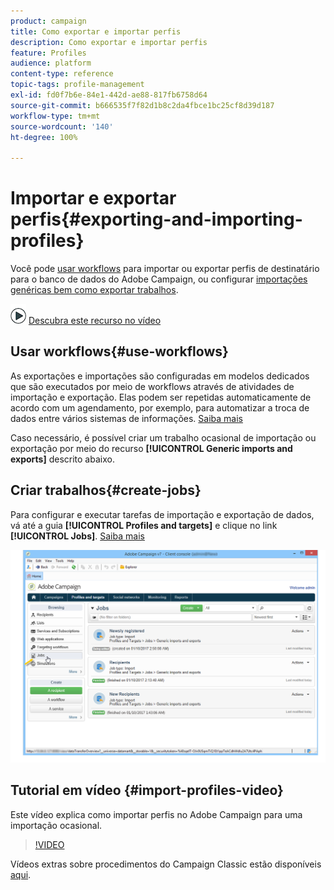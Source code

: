 ```yaml
---
product: campaign
title: Como exportar e importar perfis
description: Como exportar e importar perfis
feature: Profiles
audience: platform
content-type: reference
topic-tags: profile-management
exl-id: fd0f7b6e-84e1-442d-ae88-817fb6758d64
source-git-commit: b666535f7f82d1b8c2da4fbce1bc25cf8d39d187
workflow-type: tm+mt
source-wordcount: '140'
ht-degree: 100%

---
```


# Importar e exportar perfis{#exporting-and-importing-profiles}



Você pode [usar workflows](#use-workflows) para importar ou exportar perfis de destinatário para o banco de dados do Adobe Campaign, ou configurar [importações genéricas bem como exportar trabalhos](#create-jobs).

![](assets/do-not-localize/how-to-video.png) [Descubra este recurso no vídeo](#import-profiles-video)

## Usar workflows{#use-workflows}

As exportações e importações são configuradas em modelos dedicados que são executados por meio de workflows através de atividades de importação e exportação. Elas podem ser repetidas automaticamente de acordo com um agendamento, por exemplo, para automatizar a troca de dados entre vários sistemas de informações. [Saiba mais](../../platform/using/import-export-workflows.md#best-practices-when-importing-data)

Caso necessário, é possível criar um trabalho ocasional de importação ou exportação por meio do recurso **[!UICONTROL Generic imports and exports]** descrito abaixo.

## Criar trabalhos{#create-jobs}

Para configurar e executar tarefas de importação e exportação de dados, vá até a guia **[!UICONTROL Profiles and targets]** e clique no link **[!UICONTROL Jobs]**. [Saiba mais](../../platform/using/about-generic-imports-exports.md)

![](assets/s_ncs_user_interface_import_link.png)


## Tutorial em vídeo {#import-profiles-video}

Este vídeo explica como importar perfis no Adobe Campaign para uma importação ocasional.

>[!VIDEO](https://video.tv.adobe.com/v/25608?quality=12)

Vídeos extras sobre procedimentos do Campaign Classic estão disponíveis [aqui](https://experienceleague.adobe.com/docs/campaign-classic-learn/tutorials/overview.html?lang=pt-BR).
